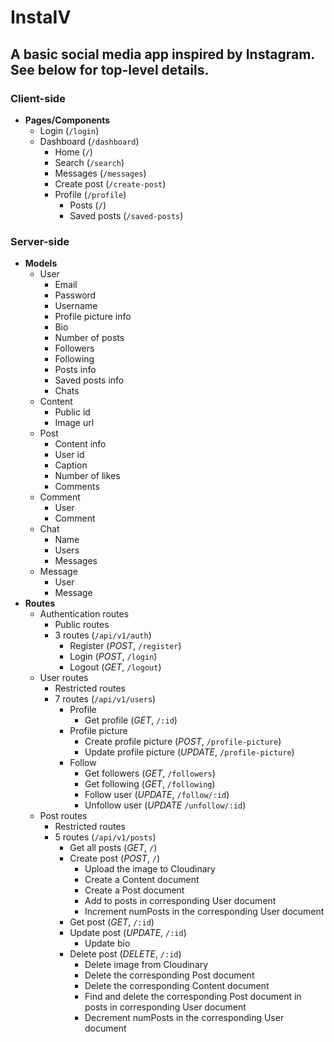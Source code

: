 # InstaIV

## A basic social media app inspired by Instagram. See below for top-level details.

### Client-side

- **Pages/Components**
  - Login (`/login`)
  - Dashboard (`/dashboard`)
    - Home (`/`)
    - Search (`/search`)
    - Messages (`/messages`)
    - Create post (`/create-post`)
    - Profile (`/profile`)
      - Posts (`/`)
      - Saved posts (`/saved-posts`)

### Server-side

- **Models**
  - User
    - Email
    - Password
    - Username
    - Profile picture info
    - Bio
    - Number of posts
    - Followers
    - Following
    - Posts info
    - Saved posts info
    - Chats
  - Content
    - Public id
    - Image url
  - Post
    - Content info
    - User id
    - Caption
    - Number of likes
    - Comments
  - Comment
    - User
    - Comment
  - Chat
    - Name
    - Users
    - Messages
  - Message
    - User
    - Message
- **Routes**
  - Authentication routes
    - Public routes
    - 3 routes (`/api/v1/auth`)
      - Register (_POST_, `/register`)
      - Login (_POST_, `/login`)
      - Logout (_GET_, `/logout`)
  - User routes
    - Restricted routes
    - 7 routes (`/api/v1/users`)
      - Profile
        - Get profile (_GET_, `/:id`)
      - Profile picture
        - Create profile picture (_POST_, `/profile-picture`)
        - Update profile picture (_UPDATE_, `/profile-picture`)
      - Follow
        - Get followers (_GET_, `/followers`)
        - Get following (_GET_, `/following`)
        - Follow user (_UPDATE_, `/follow/:id`)
        - Unfollow user (_UPDATE_ `/unfollow/:id`)
  - Post routes
    - Restricted routes
    - 5 routes (`/api/v1/posts`)
      - Get all posts (_GET_, `/`)
      - Create post (_POST_, `/`)
        - Upload the image to Cloudinary
        - Create a Content document
        - Create a Post document
        - Add to posts in corresponding User document
        - Increment numPosts in the corresponding User document
      - Get post (_GET_, `/:id`)
      - Update post (_UPDATE_, `/:id`)
        - Update bio
      - Delete post (_DELETE_, `/:id`)
        - Delete image from Cloudinary
        - Delete the corresponding Post document
        - Delete the corresponding Content document
        - Find and delete the corresponding Post document in posts in corresponding User document
        - Decrement numPosts in the corresponding User document
